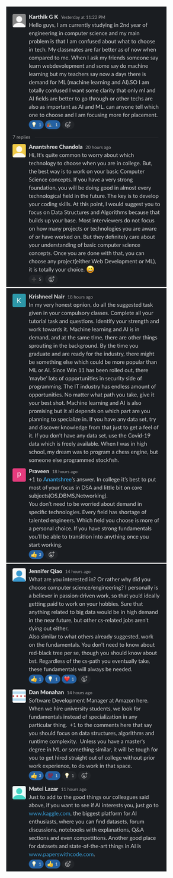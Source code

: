 ![LinkedIn Reaction Image example](tech_path_1.png)
![LinkedIn Reaction Image example](tech_path_2.png)
![LinkedIn Reaction Image example](tech_path_3.png)
